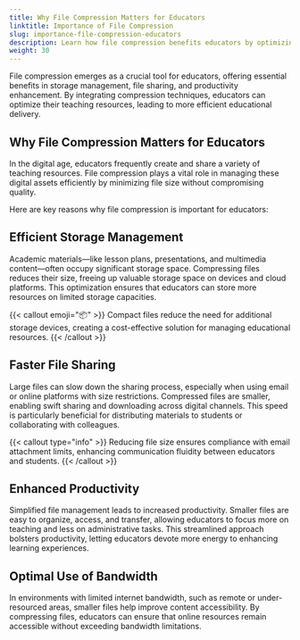```yaml
---
title: Why File Compression Matters for Educators
linktitle: Importance of File Compression
slug: importance-file-compression-educators
description: Learn how file compression benefits educators by optimizing storage, enhancing sharing speed, and boosting productivity.
weight: 30
---
```


File compression emerges as a crucial tool for educators, offering essential benefits in storage management, file sharing, and productivity enhancement. By integrating compression techniques, educators can optimize their teaching resources, leading to more efficient educational delivery.

## Why File Compression Matters for Educators

In the digital age, educators frequently create and share a variety of teaching resources. File compression plays a vital role in managing these digital assets efficiently by minimizing file size without compromising quality.

Here are key reasons why file compression is important for educators:

## Efficient Storage Management

Academic materials—like lesson plans, presentations, and multimedia content—often occupy significant storage space. Compressing files reduces their size, freeing up valuable storage space on devices and cloud platforms. This optimization ensures that educators can store more resources on limited storage capacities.

{{< callout emoji="📦" >}}
Compact files reduce the need for additional storage devices, creating a cost-effective solution for managing educational resources.
{{< /callout >}}

## Faster File Sharing

Large files can slow down the sharing process, especially when using email or online platforms with size restrictions. Compressed files are smaller, enabling swift sharing and downloading across digital channels. This speed is particularly beneficial for distributing materials to students or collaborating with colleagues.

{{< callout type="info" >}}
Reducing file size ensures compliance with email attachment limits, enhancing communication fluidity between educators and students.
{{< /callout >}}

## Enhanced Productivity

Simplified file management leads to increased productivity. Smaller files are easy to organize, access, and transfer, allowing educators to focus more on teaching and less on administrative tasks. This streamlined approach bolsters productivity, letting educators devote more energy to enhancing learning experiences.

## Optimal Use of Bandwidth

In environments with limited internet bandwidth, such as remote or under-resourced areas, smaller files help improve content accessibility. By compressing files, educators can ensure that online resources remain accessible without exceeding bandwidth limitations.
